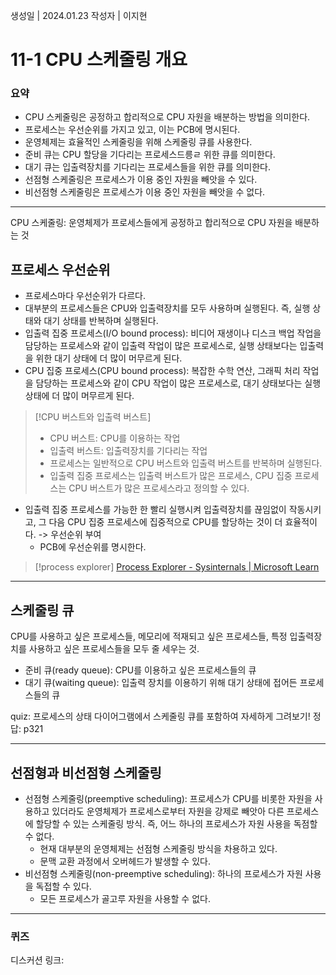 생성일 | 2024.01.23
작성자 | 이지현
# 11-1 CPU 스케줄링 개요

### 요약
- CPU 스케줄링은 공정하고 합리적으로 CPU 자원을 배분하는 방법을 의미한다.
- 프로세스는 우선순위를 가지고 있고, 이는 PCB에 명시된다.
- 운영체제는 효율적인 스케줄링을 위해 스케줄링 큐를 사용한다.
- 준비 큐는 CPU 할당을 기다리는 프로세스드릉ㄹ 위한 큐를 의미한다.
- 대기 큐는 입출력장치를 기다리는 프로세스들을 위한 큐를 의미한다.
- 선점형 스케줄링은 프로세스가 이용 중인 자원을 빼앗을 수 있다.
- 비선점형 스케줄링은 프로세스가 이용 중인 자원을 빼앗을 수 없다.

---

CPU 스케줄링: 운영체제가 프로세스들에게 공정하고 합리적으로 CPU 자원을 배분하는 것
## 프로세스 우선순위

- 프로세스마다 우선순위가 다르다.
- 대부분의 프로세스들은 CPU와 입출력장치를 모두 사용하며 실행된다. 즉, 실행 상태와 대기 상태를 반복하며 실행된다.
- 입출력 집중 프로세스(I/O bound process): 비디어 재생이나 디스크 백업 작업을 담당하는 프로세스와 같이 입출력 작업이 많은 프로세스로, 실행 상태보다는 입출력을 위한 대기 상태에 더 많이 머무르게 된다.
- CPU 집중 프로세스(CPU bound process): 복잡한 수학 연산, 그래픽 처리 작업을 담당하는 프로세스와 같이 CPU 작업이 많은 프로세스로, 대기 상태보다는 실행 상태에 더 많이 머무르게 된다.

>[!CPU 버스트와 입출력 버스트]
>- CPU 버스트: CPU를 이용하는 작업
>- 입출력 버스트: 입출력장치를 기다리는 작업
>- 프로세스는 일반적으로 CPU 버스트와 입출력 버스트를 반복하며 실행된다.
>- 입출력 집중 프로세스는 입출력 버스트가 많은 프로세스, CPU 집중 프로세스는 CPU 버스트가 많은 프로세스라고 정의할 수 있다.

- 입출력 집중 프로세스를 가능한 한 빨리 실행시켜 입출력장치를 끊임없이 작동시키고, 그 다음 CPU 집중 프로세스에 집중적으로 CPU를 할당하는 것이 더 효율적이다. -> 우선순위 부여
	- PCB에 우선순위를 명시한다.

>[!process explorer] [Process Explorer - Sysinternals | Microsoft Learn](https://learn.microsoft.com/en-us/sysinternals/downloads/process-explorer)


---

## 스케줄링 큐

CPU를 사용하고 싶은 프로세스들, 메모리에 적재되고 싶은 프로세스들, 특정 입출력장치를 사용하고 싶은 프로세스들을 모두 줄 세우는 것.

- 준비 큐(ready queue): CPU를 이용하고 싶은 프로세스들의 큐
- 대기 큐(waiting queue): 입출력 장치를 이용하기 위해 대기 상태에 접어든 프로세스들의 큐

quiz: 프로세스의 상태 다이어그램에서 스케줄링 큐를 포함하여 자세하게 그려보기!
정답: p321

---

## 선점형과 비선점형 스케줄링

- 선점형 스케줄링(preemptive scheduling): 프로세스가 CPU를 비롯한 자원을 사용하고 있더라도 운영체제가 프로세스로부터 자원을 강제로 빼앗아 다른 프로세스에 할당할 수 있는 스케줄링 방식. 즉, 어느 하나의 프로세스가 자원 사용을 독점할 수 없다.
	- 현재 대부분의 운영체제는 선점형 스케줄링 방식을 차용하고 있다. 
	- 문맥 교환 과정에서 오버헤드가 발생할 수 있다.
- 비선점형 스케줄링(non-preemptive scheduling): 하나의 프로세스가 자원 사용을 독접할 수 있다.
	- 모든 프로세스가 골고루 자원을 사용할 수 없다.

----
### 퀴즈

디스커션 링크:
